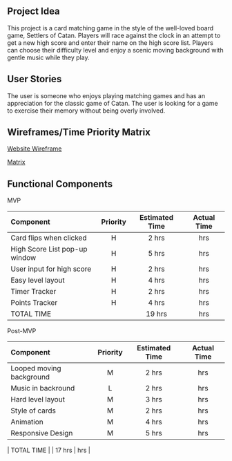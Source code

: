 ## Project Idea

This project is a card matching game in the style of the well-loved board game, Settlers of Catan. Players will race against the clock in an attempt to get a new high score and enter their name on the high score list. Players can choose their difficulty level and enjoy a scenic moving background with gentle music while they play.

## User Stories

The user is someone who enjoys playing matching games and has an appreciation for the classic game of Catan. The user is looking for a game to exercise their memory without being overly involved.

## Wireframes/Time Priority Matrix

[Website Wireframe](https://imgur.com/4nIQECu)

[Matrix](https://imgur.com/qneQ6bA)

## Functional Components

MVP

| Component | Priority | Estimated Time | Actual Time |
|:---|:---:|:---:|:---:|
| Card flips when clicked | H | 2 hrs | hrs |
| High Score List pop-up window | H | 5 hrs | hrs |
| User input for high score | H | 2 hrs | hrs |
| Easy level layout | H | 4 hrs | hrs |
| Timer Tracker | H | 2 hrs | hrs |
| Points Tracker | H | 4 hrs | hrs |
| TOTAL TIME | | 19 hrs | hrs |

Post-MVP

| Component | Priority | Estimated Time | Actual Time |
|:---|:---:|:---:|:---:|
| Looped moving background | M | 2 hrs | hrs |
| Music in backround | L | 2 hrs | hrs |
| Hard level layout | M | 3 hrs | hrs |
| Style of cards | M | 2 hrs | hrs |
| Animation | M | 4 hrs | hrs |
| Responsive Design | M | 5 hrs | hrs |

| TOTAL TIME | | 17 hrs | hrs |